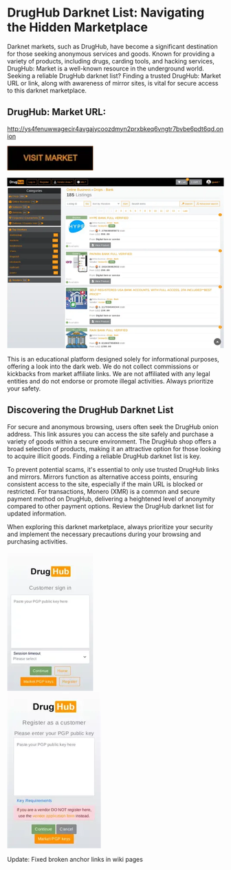 # DrugHub Darknet List: Navigating the Hidden Marketplace

Darknet markets, such as DrugHub, have become a significant destination for those seeking anonymous services and goods. Known for providing a variety of products, including drugs, carding tools, and hacking services, DrugHub: Market is a well-known resource in the underground world. Seeking a reliable DrugHub darknet list? Finding a trusted DrugHub: Market URL or link, along with awareness of mirror sites, is vital for secure access to this darknet marketplace.

## DrugHub: Market URL:

http://ys4fenuwwagecir4avgajycoozdmyn2prxbkeq6vngtr7bvbe6pdt6qd.onion

[<img src="/temp/document.webp" width="200">](http://ys4fenuwwagecir4avgajycoozdmyn2prxbkeq6vngtr7bvbe6pdt6qd.onion)


<a href="http://ys4fenuwwagecir4avgajycoozdmyn2prxbkeq6vngtr7bvbe6pdt6qd.onion"><img src="/temp/temp.webp" alt="image" style="max-width: 100%;"><a>

This is an educational platform designed solely for informational purposes, offering a look into the dark web. We do not collect commissions or kickbacks from market affiliate links. We are not affiliated with any legal entities and do not endorse or promote illegal activities. Always prioritize your safety.

## Discovering the DrugHub Darknet List

For secure and anonymous browsing, users often seek the DrugHub onion address. This link assures you can access the site safely and purchase a variety of goods within a secure environment. The DrugHub shop offers a broad selection of products, making it an attractive option for those looking to acquire illicit goods. Finding a reliable DrugHub darknet list is key.

To prevent potential scams, it's essential to only use trusted DrugHub links and mirrors. Mirrors function as alternative access points, ensuring consistent access to the site, especially if the main URL is blocked or restricted. For transactions, Monero (XMR) is a common and secure payment method on DrugHub, delivering a heightened level of anonymity compared to other payment options. Review the DrugHub darknet list for updated information.

When exploring this darknet marketplace, always prioritize your security and implement the necessary precautions during your browsing and purchasing activities.


<a href="http://ys4fenuwwagecir4avgajycoozdmyn2prxbkeq6vngtr7bvbe6pdt6qd.onion"><img src="/temp/margin.webp" alt="image" style="max-width: 100%;"><a>  
<a href="http://ys4fenuwwagecir4avgajycoozdmyn2prxbkeq6vngtr7bvbe6pdt6qd.onion"><img src="/temp/layout.webp" alt="image" style="max-width: 100%;"><a>



Update: Fixed broken anchor links in wiki pages